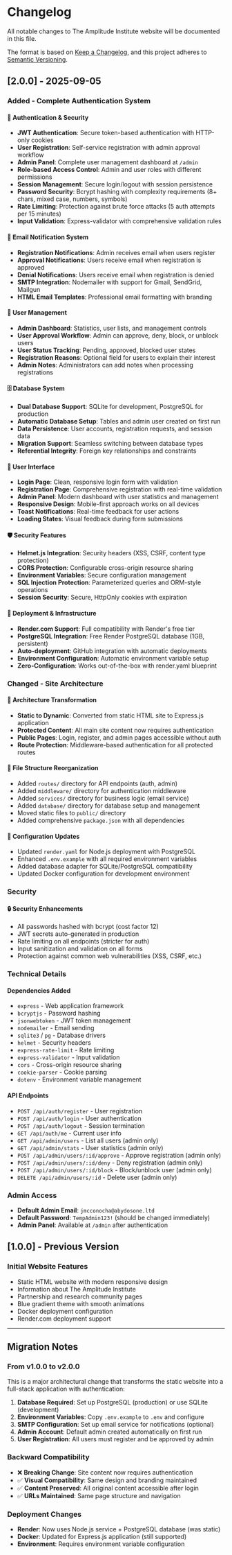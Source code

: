 # Changelog

All notable changes to The Amplitude Institute website will be documented in this file.

The format is based on [Keep a Changelog](https://keepachangelog.com/en/1.0.0/),
and this project adheres to [Semantic Versioning](https://semver.org/spec/v2.0.0.html).

## [2.0.0] - 2025-09-05

### Added - Complete Authentication System

#### 🔐 Authentication & Security
- **JWT Authentication**: Secure token-based authentication with HTTP-only cookies
- **User Registration**: Self-service registration with admin approval workflow
- **Admin Panel**: Complete user management dashboard at `/admin`
- **Role-based Access Control**: Admin and user roles with different permissions
- **Session Management**: Secure login/logout with session persistence
- **Password Security**: Bcrypt hashing with complexity requirements (8+ chars, mixed case, numbers, symbols)
- **Rate Limiting**: Protection against brute force attacks (5 auth attempts per 15 minutes)
- **Input Validation**: Express-validator with comprehensive validation rules

#### 📧 Email Notification System
- **Registration Notifications**: Admin receives email when users register
- **Approval Notifications**: Users receive email when registration is approved
- **Denial Notifications**: Users receive email when registration is denied
- **SMTP Integration**: Nodemailer with support for Gmail, SendGrid, Mailgun
- **HTML Email Templates**: Professional email formatting with branding

#### 👤 User Management
- **Admin Dashboard**: Statistics, user lists, and management controls
- **User Approval Workflow**: Admin can approve, deny, block, or unblock users
- **User Status Tracking**: Pending, approved, blocked user states
- **Registration Reasons**: Optional field for users to explain their interest
- **Admin Notes**: Administrators can add notes when processing registrations

#### 🗄️ Database System
- **Dual Database Support**: SQLite for development, PostgreSQL for production
- **Automatic Database Setup**: Tables and admin user created on first run
- **Data Persistence**: User accounts, registration requests, and session data
- **Migration Support**: Seamless switching between database types
- **Referential Integrity**: Foreign key relationships and constraints

#### 🎨 User Interface
- **Login Page**: Clean, responsive login form with validation
- **Registration Page**: Comprehensive registration with real-time validation
- **Admin Panel**: Modern dashboard with user statistics and management
- **Responsive Design**: Mobile-first approach works on all devices
- **Toast Notifications**: Real-time feedback for user actions
- **Loading States**: Visual feedback during form submissions

#### 🛡️ Security Features
- **Helmet.js Integration**: Security headers (XSS, CSRF, content type protection)
- **CORS Protection**: Configurable cross-origin resource sharing
- **Environment Variables**: Secure configuration management
- **SQL Injection Protection**: Parameterized queries and ORM-style operations
- **Session Security**: Secure, HttpOnly cookies with expiration

#### 🚀 Deployment & Infrastructure
- **Render.com Support**: Full compatibility with Render's free tier
- **PostgreSQL Integration**: Free Render PostgreSQL database (1GB, persistent)
- **Auto-deployment**: GitHub integration with automatic deployments
- **Environment Configuration**: Automatic environment variable setup
- **Zero-Configuration**: Works out-of-the-box with render.yaml blueprint

### Changed - Site Architecture

#### 🔄 Architecture Transformation
- **Static to Dynamic**: Converted from static HTML site to Express.js application
- **Protected Content**: All main site content now requires authentication
- **Public Pages**: Login, register, and admin pages accessible without auth
- **Route Protection**: Middleware-based authentication for all protected routes

#### 📁 File Structure Reorganization
- Added `routes/` directory for API endpoints (auth, admin)
- Added `middleware/` directory for authentication middleware
- Added `services/` directory for business logic (email service)
- Added `database/` directory for database setup and management
- Moved static files to `public/` directory
- Added comprehensive `package.json` with all dependencies

#### 🔧 Configuration Updates
- Updated `render.yaml` for Node.js deployment with PostgreSQL
- Enhanced `.env.example` with all required environment variables
- Added database adapter for SQLite/PostgreSQL compatibility
- Updated Docker configuration for development environment

### Security

#### 🔒 Security Enhancements
- All passwords hashed with bcrypt (cost factor 12)
- JWT secrets auto-generated in production
- Rate limiting on all endpoints (stricter for auth)
- Input sanitization and validation on all forms
- Protection against common web vulnerabilities (XSS, CSRF, etc.)

### Technical Details

#### Dependencies Added
- `express` - Web application framework
- `bcryptjs` - Password hashing
- `jsonwebtoken` - JWT token management  
- `nodemailer` - Email sending
- `sqlite3` / `pg` - Database drivers
- `helmet` - Security headers
- `express-rate-limit` - Rate limiting
- `express-validator` - Input validation
- `cors` - Cross-origin resource sharing
- `cookie-parser` - Cookie parsing
- `dotenv` - Environment variable management

#### API Endpoints
- `POST /api/auth/register` - User registration
- `POST /api/auth/login` - User authentication
- `POST /api/auth/logout` - Session termination
- `GET /api/auth/me` - Current user info
- `GET /api/admin/users` - List all users (admin only)
- `GET /api/admin/stats` - User statistics (admin only)
- `POST /api/admin/users/:id/approve` - Approve registration (admin only)
- `POST /api/admin/users/:id/deny` - Deny registration (admin only)
- `POST /api/admin/users/:id/block` - Block/unblock user (admin only)
- `DELETE /api/admin/users/:id` - Delete user (admin only)

### Admin Access
- **Default Admin Email**: `jmcconocha@abydosone.ltd`
- **Default Password**: `TempAdmin123!` (should be changed immediately)
- **Admin Panel**: Available at `/admin` after authentication

## [1.0.0] - Previous Version

### Initial Website Features
- Static HTML website with modern responsive design
- Information about The Amplitude Institute
- Partnership and research community pages  
- Blue gradient theme with smooth animations
- Docker deployment configuration
- Render.com deployment support

---

## Migration Notes

### From v1.0.0 to v2.0.0
This is a major architectural change that transforms the static website into a full-stack application with authentication:

1. **Database Required**: Set up PostgreSQL (production) or use SQLite (development)
2. **Environment Variables**: Copy `.env.example` to `.env` and configure
3. **SMTP Configuration**: Set up email service for notifications (optional)
4. **Admin Account**: Default admin created automatically on first run
5. **User Registration**: All users must register and be approved by admin

### Backward Compatibility
- ❌ **Breaking Change**: Site content now requires authentication
- ✅ **Visual Compatibility**: Same design and branding maintained
- ✅ **Content Preserved**: All original content accessible after login
- ✅ **URLs Maintained**: Same page structure and navigation

### Deployment Changes
- **Render**: Now uses Node.js service + PostgreSQL database (was static)
- **Docker**: Updated for Express.js application (still supported)
- **Environment**: Requires environment variable configuration